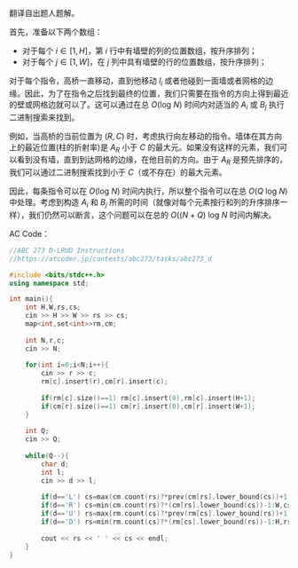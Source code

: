 翻译自出题人题解。

首先，准备以下两个数组：
- 对于每个 $i \in [1,H]$，第 $i$ 行中有墙壁的列的位置数组，按升序排列；
- 对于每个 $j \in [1,W]$，在 $j$ 列中具有墙壁的行的位置数组，按升序排列；

对于每个指令，高桥一直移动，直到他移动 $l_i$ 或者他碰到一面墙或者网格的边缘。因此，为了在指令之后找到最终的位置，我们只需要在指令的方向上得到最近的壁或网格边就可以了。这可以通过在总 $O(\text{log}\ N)$ 时间内对适当的 $A_i$ 或 $B_j$ 执行二进制搜索来找到。

例如，当高桥的当前位置为 $(R,C)$ 时，考虑执行向左移动的指令。墙体在其方向上的最近位置(柱的折射率)是 $A_R$ 小于 $C$ 的最大元。如果没有这样的元素，我们可以看到没有墙，直到到达网格的边缘，在他目前的方向。由于 $A_R$ 是预先排序的，我们可以通过二进制搜索找到小于 $C$（或不存在）的最大元素。

因此，每条指令可以在 $O(\text{log}\ N)$ 时间内执行，所以整个指令可以在总 $O(Q\ \text{log}\ N)$ 中处理。考虑到构造 $A_i$ 和 $B_j$ 所需的时间（就像对每个元素按行和列的升序排序一样），我们仍然可以断言，这个问题可以在总的 $O((N+Q)\ \text{log}\ N$ 时间内解决。

$\text{AC Code}$：
```cpp
//ABC 273 D-LRUD Instructions
//https://atcoder.jp/contests/abc273/tasks/abc273_d

#include <bits/stdc++.h>
using namespace std;

int main(){
	int H,W,rs,cs;
	cin >> H >> W >> rs >> cs;
	map<int,set<int>>rm,cm;
	
	int N,r,c;
	cin >> N;
	
	for(int i=0;i<N;i++){
		cin >> r >> c;
		rm[c].insert(r),cm[r].insert(c);
		
		if(rm[c].size()==1) rm[c].insert(0),rm[c].insert(H+1);
		if(cm[r].size()==1) cm[r].insert(0),cm[r].insert(W+1);
	}
	
	int Q;
	cin >> Q;
	
	while(Q--){
		char d;
		int l;
		cin >> d >> l;
		
		if(d=='L') cs=max(cm.count(rs)?*prev(cm[rs].lower_bound(cs))+1:1,cs-l);
		if(d=='R') cs=min(cm.count(rs)?*(cm[rs].lower_bound(cs))-1:W,cs+l);
		if(d=='U') rs=max(rm.count(cs)?*prev(rm[cs].lower_bound(rs))+1:1,rs-l);
		if(d=='D') rs=min(rm.count(cs)?*(rm[cs].lower_bound(rs))-1:H,rs+l);
		
		cout << rs << ' ' << cs << endl;
	}
}
```
